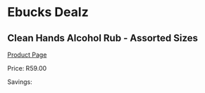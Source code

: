 
# Ebucks Dealz
## Clean Hands Alcohol Rub - Assorted Sizes
[Product Page](https://www.ebucks.com/web/shop/productSelected.do?prodId=1065863126&catId=908607666)

Price: R59.00

Savings: 


	